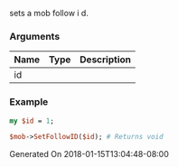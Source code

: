 sets a mob follow i d.
### Arguments
**Name**|**Type**|**Description**
:---|:---|:---
id||

### Example

```perl
my $id = 1;

$mob->SetFollowID($id); # Returns void
```


Generated On 2018-01-15T13:04:48-08:00